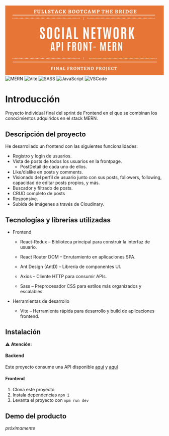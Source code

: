 ![banner](./redux-intro/src/assets/images/banner.jpg)
![MERN](https://img.shields.io/badge/MERN-Stack-4EA94B?logo=mongodb&logoColor=white&labelColor=000000)
![Vite](https://img.shields.io/badge/Vite-646CFF?logo=vite&logoColor=white)
![SASS](https://img.shields.io/badge/Sass-CC6699?logo=sass&logoColor=white)
![JavaScript](https://img.shields.io/badge/Made%20with-JavaScript-F7DF1E?logo=javascript&logoColor=black)
![VSCode](https://img.shields.io/badge/Editor-VSCode-blue?logo=visualstudiocode)

# Introducción

Proyecto individual final del sprint de Frontend en el que se combinan los conocimientos adquiridos en el stack MERN.

## Descripción del proyecto

He desarrollado un frontend con las siguientes funcionalidades:

- Registro y login de usuarios.
- Vista de posts de todos los usuarios en la frontpage.
  - PostDetail de cada uno de ellos.
- Like/dislike en posts y comments.
- Visionado del perfil de usuario junto con sus posts, followers, following, capacidad de editar posts propios, y más.
- Buscador y filtrado de posts.
- CRUD completo de posts
- Responsive.
- Subida de imágenes a través de Cloudinary.

## Tecnologías y librerías utilizadas

- Frontend

  - React-Redux – Biblioteca principal para construir la interfaz de usuario.

  - React Router DOM – Enrutamiento en aplicaciones SPA.

  - Ant Design (AntD) – Librería de componentes UI.

  - Axios – Cliente HTTP para consumir APIs.

  - Sass – Preprocesador CSS para estilos más organizados y escalables.

- Herramientas de desarrollo
  - Vite – Herramienta rápida para desarrollo y build de aplicaciones frontend.

## Instalación

⚠️ **Atención:**

#### Backend

Este proyecto consume una API disponible [aquí](proyectoredsocial-production.up.railway.app) y [aquí](https://github.com/PaulaVegas/Proyecto_RedSocial.git)

#### Frontend

1. Clona este proyecto
2. Instala dependencias `npm i`
3. Levanta el proyecto con `npm run dev`

## Demo del producto

_próximamente_
